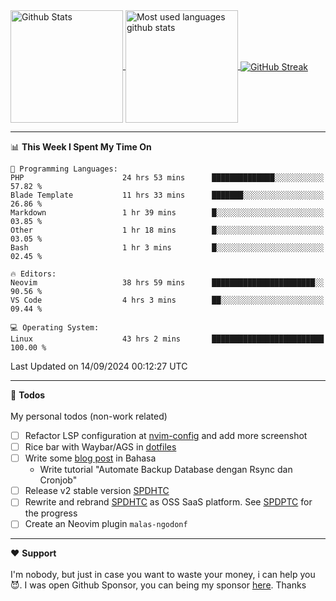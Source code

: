 <a href="https://github.com/anuraghazra/github-readme-stats">
  <img 
        height=180
        align="center" 
        src="https://github-readme-stats.vercel.app/api?username=rizkyilhampra&rank_icon=github&show_icons=true&theme=catppuccin_mocha&hide_border=true&include_all_commits=true&count_private=true&card_width=270" 
        alt="Github Stats" 
    />
</a>
<a href="https://github.com/anuraghazra/github-readme-stats">
  <img 
        height=180
        align="center" 
        src="https://github-readme-stats.vercel.app/api/top-langs/?username=rizkyilhampra&layout=compact&theme=catppuccin_mocha&hide_border=true&langs_count=8" 
        alt="Most used languages github stats" 
    />
</a>
<a href="https://git.io/streak-stats"><img src="https://streak-stats.demolab.com?user=rizkyilhampra&theme=catppuccin-mocha&hide_border=true" align="center" alt="GitHub Streak" /></a>

---

<!--START_SECTION:waka-->
📊 **This Week I Spent My Time On** 

```text
💬 Programming Languages: 
PHP                      24 hrs 53 mins      ██████████████░░░░░░░░░░░   57.82 % 
Blade Template           11 hrs 33 mins      ███████░░░░░░░░░░░░░░░░░░   26.86 % 
Markdown                 1 hr 39 mins        █░░░░░░░░░░░░░░░░░░░░░░░░   03.85 % 
Other                    1 hr 18 mins        █░░░░░░░░░░░░░░░░░░░░░░░░   03.05 % 
Bash                     1 hr 3 mins         █░░░░░░░░░░░░░░░░░░░░░░░░   02.45 % 

🔥 Editors: 
Neovim                   38 hrs 59 mins      ███████████████████████░░   90.56 % 
VS Code                  4 hrs 3 mins        ██░░░░░░░░░░░░░░░░░░░░░░░   09.44 % 

💻 Operating System: 
Linux                    43 hrs 2 mins       █████████████████████████   100.00 % 
```


 Last Updated on 14/09/2024 00:12:27 UTC
<!--END_SECTION:waka-->

---

📒 **Todos**
<br>
<br>
My personal todos (non-work related)
- [ ] Refactor LSP configuration at [nvim-config](https://github.com/rizkyilhampra/nvim-config) and add more screenshot
- [ ] Rice bar with Waybar/AGS in [dotfiles](https://github.com/rizkyilhampra/dotfilesv2)
- [ ] Write some [blog post](https://github.com/rizkyilhampra/rizkyilhampra.github.io) in Bahasa
  - Write tutorial "Automate Backup Database dengan Rsync dan Cronjob"
- [ ] Release v2 stable version [SPDHTC](https://github.com/rizkyilhampra/spdhtc)
- [ ] Rewrite and rebrand [SPDHTC](https://github.com/rizkyilhampra/spdhtc) as OSS SaaS platform. See [SPDPTC](https://github.com/SPDPTC/SPDPTC) for the progress
- [ ] Create an Neovim plugin `malas-ngodonf`

---

♥️  **Support**
<br>
<br>
I'm nobody, but just in case you want to waste your money, i can help you 😈. I was open Github Sponsor, you can being my sponsor [here](https://github.com/sponsors/rizkyilhampra). Thanks
